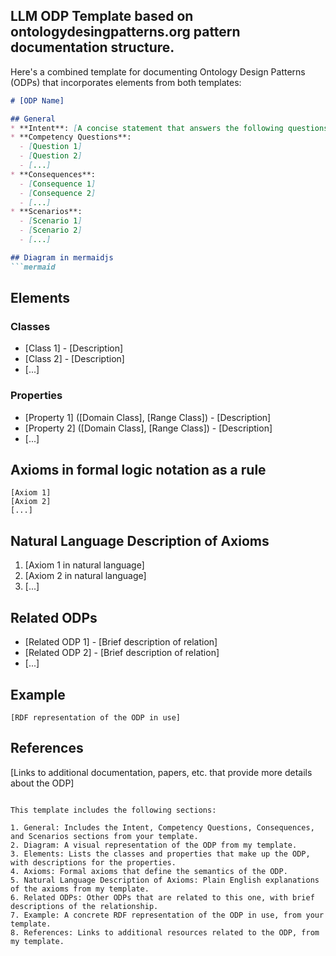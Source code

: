 ## LLM ODP Template based on ontologydesingpatterns.org pattern documentation structure.

Here's a combined template for documenting Ontology Design Patterns (ODPs) that incorporates elements from both templates:

```markdown
# [ODP Name]

## General
* **Intent**: [A concise statement that answers the following questions: What problem does the ODP solve? When to use the ODP?]
* **Competency Questions**:
  - [Question 1]
  - [Question 2]
  - [...]
* **Consequences**: 
  - [Consequence 1]
  - [Consequence 2]
  - [...]
* **Scenarios**:
  - [Scenario 1]
  - [Scenario 2]
  - [...]

## Diagram in mermaidjs
```mermaid
```

## Elements
### Classes
* [Class 1] - [Description]
* [Class 2] - [Description]
* [...]

### Properties
* [Property 1] ([Domain Class], [Range Class]) - [Description]
* [Property 2] ([Domain Class], [Range Class]) - [Description]
* [...]

## Axioms in formal logic notation as a rule
```
[Axiom 1]
[Axiom 2]
[...]
```

## Natural Language Description of Axioms
1. [Axiom 1 in natural language]
2. [Axiom 2 in natural language]
3. [...]

## Related ODPs
* [Related ODP 1] - [Brief description of relation]
* [Related ODP 2] - [Brief description of relation]
* [...]

## Example
```turtle
[RDF representation of the ODP in use]
```

## References
[Links to additional documentation, papers, etc. that provide more details about the ODP]
```

This template includes the following sections:

1. General: Includes the Intent, Competency Questions, Consequences, and Scenarios sections from your template.
2. Diagram: A visual representation of the ODP from my template.
3. Elements: Lists the classes and properties that make up the ODP, with descriptions for the properties.
4. Axioms: Formal axioms that define the semantics of the ODP.
5. Natural Language Description of Axioms: Plain English explanations of the axioms from my template.
6. Related ODPs: Other ODPs that are related to this one, with brief descriptions of the relationship.
7. Example: A concrete RDF representation of the ODP in use, from your template.
8. References: Links to additional resources related to the ODP, from my template.